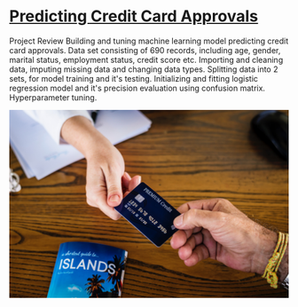 # [Predicting Credit Card Approvals](https://github.com/Cinda85/Predicting-Credit-Card-Approvals)
Project Review
Building and tuning machine learning model predicting credit card approvals.
Data set consisting of 690 records, including age, gender, marital status, employment status, credit score etc.
Importing and cleaning data, imputing missing data and changing data types.
Splitting data into 2 sets, for model training and it's testing.
Initializing and fitting logistic regression model and it's precision evaluation using confusion matrix.
Hyperparameter tuning.

![](https://github.com/Cinda85/Predicting-Credit-Card-Approvals/blob/main/Images/credit_card.jpg)
